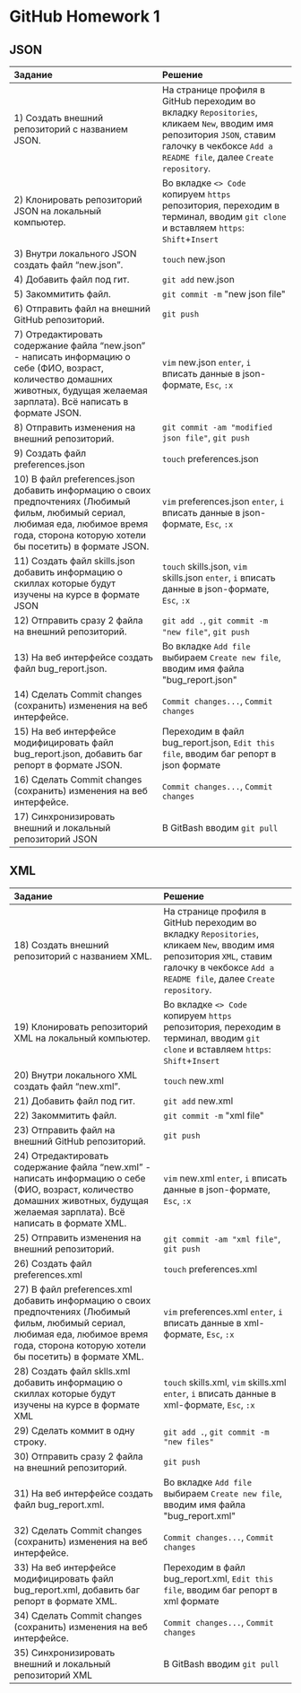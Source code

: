 # GitHub Homework 1

## JSON
|Задание|Решение|
|:---------------|:-----|
| 1) Создать внешний репозиторий c названием JSON. | На странице профиля в GitHub переходим во вкладку `Repositories`, кликаем `New`, вводим имя репозитория `JSON`, ставим галочку в чекбоксе `Add a README file`, далее `Create repository`.|
| 2) Клонировать репозиторий JSON на локальный компьютер. | Во вкладке `<> Code` копируем `https` репозитория, переходим в терминал, вводим `git clone` и вставляем `https`: `Shift`+`Insert`|
| 3) Внутри локального JSON создать файл “new.json”. | `touch` new.json|
| 4) Добавить файл под гит. | `git add` new.json|
| 5) Закоммитить файл. | `git commit -m` "new json file"|
| 6) Отправить файл на внешний GitHub репозиторий. | `git push`|
| 7) Отредактировать содержание файла “new.json” - написать информацию о себе (ФИО, возраст, количество домашних животных, будущая желаемая зарплата). Всё написать в формате JSON. | `vim` new.json `enter`, `i` вписать данные в json-формате, `Esc`, `:x`|
| 8) Отправить изменения на внешний репозиторий. | `git commit -am "modified json file"`, `git push` |
| 9) Создать файл preferences.json | `touch` preferences.json|
| 10) В файл preferences.json добавить информацию о своих предпочтениях (Любимый фильм, любимый сериал, любимая еда, любимое время года, сторона которую хотели бы посетить) в формате JSON. | `vim` preferences.json `enter`, `i` вписать данные в json-формате, `Esc`, `:x`|
| 11) Создать файл skills.json добавить информацию о скиллах которые будут изучены на курсе в формате JSON | `touch` skills.json, `vim` skills.json `enter`, `i` вписать данные в json-формате, `Esc`, `:x`|
| 12) Отправить сразу 2 файла на внешний репозиторий. | `git add .`, `git commit -m "new file"`, `git push`|
| 13) На веб интерфейсе создать файл bug_report.json. | Во вкладке `Add file` выбираем `Create new file`, вводим имя файла "bug_report.json"|
| 14) Сделать Commit changes (сохранить) изменения на веб интерфейсе. | `Commit changes...`, `Commit changes`|
| 15) На веб интерфейсе модифицировать файл bug_report.json, добавить баг репорт в формате JSON. | Переходим в файл bug_report.json, `Edit this file`, вводим баг репорт в json формате|
| 16) Сделать Commit changes (сохранить) изменения на веб интерфейсе. | `Commit changes...`, `Commit changes`|
| 17) Синхронизировать внешний и локальный репозиторий JSON | В GitBash вводим `git pull`|

## XML

|Задание|Решение|
|:---------------|:-----|
| 18) Создать внешний репозиторий c названием XML.| На странице профиля в GitHub переходим во вкладку `Repositories`, кликаем `New`, вводим имя репозитория `XML`, ставим галочку в чекбоксе `Add a README file`, далее `Create repository`. |
| 19) Клонировать репозиторий XML на локальный компьютер.| Во вкладке `<> Code` копируем `https` репозитория, переходим в терминал, вводим `git clone` и вставляем `https`: `Shift`+`Insert` |
| 20) Внутри локального XML создать файл “new.xml”.| `touch` new.xml|
| 21) Добавить файл под гит.| `git add` new.xml |
| 22) Закоммитить файл.| `git commit -m` "xml file"|
| 23) Отправить файл на внешний GitHub репозиторий.| `git push` |
| 24) Отредактировать содержание файла “new.xml” - написать информацию о себе (ФИО, возраст, количество домашних животных, будущая желаемая зарплата). Всё написать в формате XML.| `vim` new.xml `enter`, `i` вписать данные в json-формате, `Esc`, `:x` |
| 25) Отправить изменения на внешний репозиторий.| `git commit -am "xml file"`, `git push` |
| 26) Создать файл preferences.xml| `touch` preferences.xml|
| 27) В файл preferences.xml добавить информацию о своих предпочтениях (Любимый фильм, любимый сериал, любимая еда, любимое время года, сторона которую хотели бы посетить) в формате XML.| `vim` preferences.xml `enter`, `i` вписать данные в xml-формате, `Esc`, `:x` |
| 28) Создать файл sklls.xml добавить информацию о скиллах которые будут изучены на курсе в формате XML| `touch` skills.xml, `vim` skills.xml `enter`, `i` вписать данные в xml-формате, `Esc`, `:x` |
| 29) Сделать коммит в одну строку.|  `git add .`, `git commit -m "new files"` |
| 30) Отправить сразу 2 файла на внешний репозиторий.| `git push` |
| 31) На веб интерфейсе создать файл bug_report.xml.| Во вкладке `Add file` выбираем `Create new file`, вводим имя файла "bug_report.xml" |
| 32) Сделать Commit changes (сохранить) изменения на веб интерфейсе.| `Commit changes...`, `Commit changes` |
| 33) На веб интерфейсе модифицировать файл bug_report.xml, добавить баг репорт в формате XML.| Переходим в файл bug_report.xml, `Edit this file`, вводим баг репорт в xml формате |
| 34) Сделать Commit changes (сохранить) изменения на веб интерфейсе.| `Commit changes...`, `Commit changes` |
| 35) Синхронизировать внешний и локальный репозиторий XML| В GitBash вводим `git pull` |
